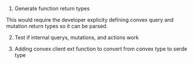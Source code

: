 1. Generate function return types

This would require the developer explicity defining convex query and mutation return types so it can be parsed. 

2. Test if internal querys, mutations, and actions work

3. Adding convex client ext function to convert from convex type to serde type
